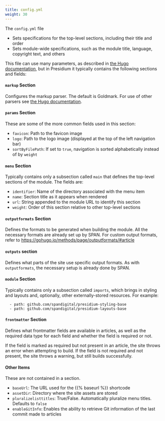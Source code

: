 ```yaml
---
title: config.yml
weight: 30
---
```

The `config.yml` file
* Sets specifications for the top-level sections, including their title and order
* Sets module-wide specifications, such as the module title, language, copyright text, and others

This file can use many parameters, as described in [the Hugo documentation](https://gohugo.io/), but in Presidium it typically contains the following sections and fields:

#### `markup` Section
Configures the markup parser. The default is Goldmark. For use of other parsers see [the Hugo documentation](https://gohugo.io/getting-started/configuration-markup/).

#### `params` Section
These are some of the more common fields used in this section:

* `favicon`: Path to the favicon image
* `logo`: Path to the logo image (displayed at the top of the left navigation bar)
* `sortByFilePath`: If set to `true`, navigation is sorted alphabetically instead of by `weight`
<!--* `quality_category`: Enterprise only -->

#### `menu` Section
Typically contains only a subsection called `main` that defines the top-level sections of the module.
The fields are:
* `identifier`: Name of the directory associated with the menu item
* `name`: Section title as it appears when rendered
* `url`: String appended to the module URL to identify this section
* `weight`: Order of this section relative to other top-level sections

#### `outputformats` Section
Defines the formats to be generated when building the module. All the necessary formats are already set up by SPAN. For custom output formats, refer to https://gohugo.io/methods/page/outputformats/#article

#### `outputs` section
Defines what parts of the site use specific output formats. As with `outputformats`, the necessary setup is already done by SPAN.

#### `module` Section
Typically contains only a subsection called `imports`, which brings in styling and layouts and, optionally, other externally-stored resources. For example: 
```  imports:
  - path: github.com/spandigital/presidium-styling-base
  - path: github.com/spandigital/presidium-layouts-base
```

#### `frontmatter` Section
Defines what frontmatter fields are available in articles, as well as the required data type for each field and whether the field is required or not.

If the field is marked as required but not present in an article, the site throws an error when attempting to build. If the field is not required and not present, the site throws a warning, but still builds successfully.

#### Other Items
These are not contained in a section.

* `baseUrl`: The URL used for the \{\{% baseurl %}} shortcode
* `assetDir`: Directory where the site assets are stored
* `pluralizelisttitles`: True/False. Automatically pluralize menu titles. Defaults to `false`
* `enableGitInfo`: Enables the ability to retrieve Git information of the last commit made to articles


